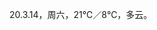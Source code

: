<link href="../../css/style.css" rel="stylesheet" type="text/css" />

<span class="fzzy">20.3.14，周六，21℃／8℃，多云。

